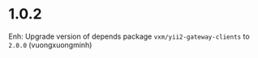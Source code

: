 # 1.0.2

Enh: Upgrade version of depends package `vxm/yii2-gateway-clients` to `2.0.0` (vuongxuongminh)
